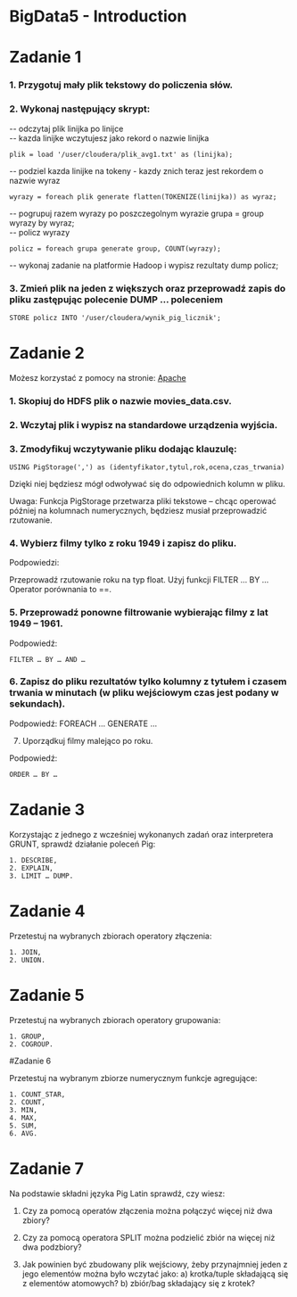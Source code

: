 # BigData5 - Introduction

# Zadanie 1  

### 1. Przygotuj mały plik tekstowy do policzenia słów.  

### 2. Wykonaj następujący skrypt:  
-- odczytaj plik linijka po linijce  
-- kazda linijke wczytujesz jako rekord o nazwie linijka  
```
plik = load '/user/cloudera/plik_avg1.txt' as (linijka);
```

-- podziel kazda linijke na tokeny - kazdy znich teraz jest rekordem o nazwie wyraz
```
wyrazy = foreach plik generate flatten(TOKENIZE(linijka)) as wyraz; 
```

-- pogrupuj razem wyrazy po poszczegolnym wyrazie  grupa = group wyrazy by wyraz;  
-- policz wyrazy  
```
policz = foreach grupa generate group, COUNT(wyrazy);  
```

-- wykonaj zadanie na platformie Hadoop i wypisz rezultaty  dump policz;  

### 3. Zmień plik na jeden z większych oraz przeprowadź zapis do pliku zastępując polecenie DUMP … poleceniem 
```
STORE policz INTO '/user/cloudera/wynik_pig_licznik';     
```

# Zadanie 2

Możesz korzystać z pomocy na stronie: [Apache](https://pig.apache.org/docs/r0.15.0/index.html)

### 1. Skopiuj do HDFS plik o nazwie movies_data.csv.

### 2. Wczytaj plik i wypisz na standardowe urządzenia wyjścia.

### 3. Zmodyfikuj wczytywanie pliku dodając klauzulę:
```
USING PigStorage(',') as (identyfikator,tytul,rok,ocena,czas_trwania)
```

Dzięki niej będziesz mógł odwoływać się do odpowiednich kolumn w pliku.

Uwaga: Funkcja PigStorage przetwarza pliki tekstowe – chcąc operować później na kolumnach numerycznych, będziesz musiał przeprowadzić rzutowanie.

### 4. Wybierz filmy tylko z roku 1949 i zapisz do pliku.

Podpowiedzi:

Przeprowadź rzutowanie roku na typ float.
Użyj funkcji FILTER … BY …
Operator porównania to ==.
### 5. Przeprowadź ponowne filtrowanie wybierając filmy z lat 1949 – 1961.

Podpowiedź: 
```
FILTER … BY … AND …  
```
### 6. Zapisz do pliku rezultatów tylko kolumny z tytułem i czasem trwania w minutach (w pliku wejściowym czas jest podany w sekundach).

Podpowiedź: FOREACH … GENERATE …

7. Uporządkuj filmy malejąco po roku.

Podpowiedź: 
```
ORDER … BY …
```

# Zadanie 3

Korzystając z jednego z wcześniej wykonanych zadań oraz interpretera GRUNT, sprawdź działanie poleceń Pig:
```
1. DESCRIBE,
2. EXPLAIN,
3. LIMIT … DUMP.
```

# Zadanie 4

Przetestuj na wybranych zbiorach operatory złączenia:
```
1. JOIN,
2. UNION.
```

# Zadanie 5

Przetestuj na wybranych zbiorach operatory grupowania:

```
1. GROUP,
2. COGROUP.
```

#Zadanie 6

Przetestuj na wybranym zbiorze numerycznym funkcje agregujące:
```
1. COUNT_STAR,
2. COUNT,
3. MIN,
4. MAX,
5. SUM,
6. AVG.
```


# Zadanie 7

Na podstawie składni języka Pig Latin sprawdź, czy wiesz:

1. Czy za pomocą operatów złączenia można połączyć więcej niż dwa zbiory?

2. Czy za pomocą operatora SPLIT można podzielić zbiór na więcej niż dwa podzbiory?

3. Jak powinien być zbudowany plik wejściowy, żeby przynajmniej jeden z jego elementów można było wczytać jako:  a) krotka/tuple składającą się z elementów atomowych?   b) zbiór/bag składający się z krotek?

